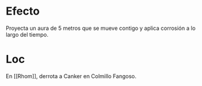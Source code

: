 # Efecto
Proyecta un aura de 5 metros que se mueve contigo y aplica corrosión a lo largo del tiempo.
# Loc
En [[Rhom]], derrota a Canker en Colmillo Fangoso.